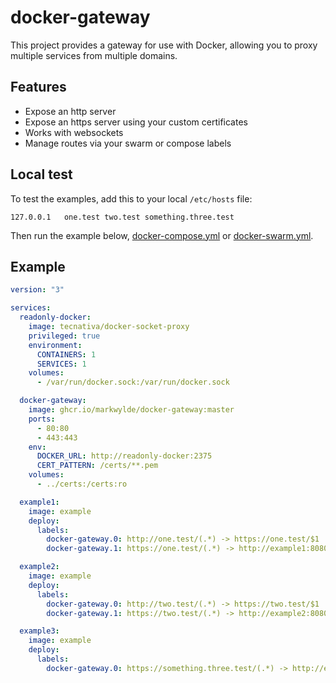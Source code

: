 # docker-gateway
This project provides a gateway for use with Docker, allowing you to proxy multiple services from multiple domains.

## Features
- Expose an http server
- Expose an https server using your custom certificates
- Works with websockets
- Manage routes via your swarm or compose labels

## Local test
To test the examples, add this to your local `/etc/hosts` file:
```text
127.0.0.1	one.test two.test something.three.test
```

Then run the example below, [docker-compose.yml](docker-compose.yml) or [docker-swarm.yml](docker-swarm.yml).

## Example
```yaml
version: "3"

services:
  readonly-docker:
    image: tecnativa/docker-socket-proxy
    privileged: true
    environment:
      CONTAINERS: 1
      SERVICES: 1
    volumes:
      - /var/run/docker.sock:/var/run/docker.sock

  docker-gateway:
    image: ghcr.io/markwylde/docker-gateway:master
    ports:
      - 80:80
      - 443:443
    env:
      DOCKER_URL: http://readonly-docker:2375
      CERT_PATTERN: /certs/**.pem
    volumes:
      - ../certs:/certs:ro

  example1:
    image: example
    deploy:
      labels:
        docker-gateway.0: http://one.test/(.*) -> https://one.test/$1
        docker-gateway.1: https://one.test/(.*) -> http://example1:8080/$1

  example2:
    image: example
    deploy:
      labels:
        docker-gateway.0: http://two.test/(.*) -> https://two.test/$1
        docker-gateway.1: https://two.test/(.*) -> http://example2:8080/$1

  example3:
    image: example
    deploy:
      labels:
        docker-gateway.0: https://something.three.test/(.*) -> http://example3:8080/$1
```
